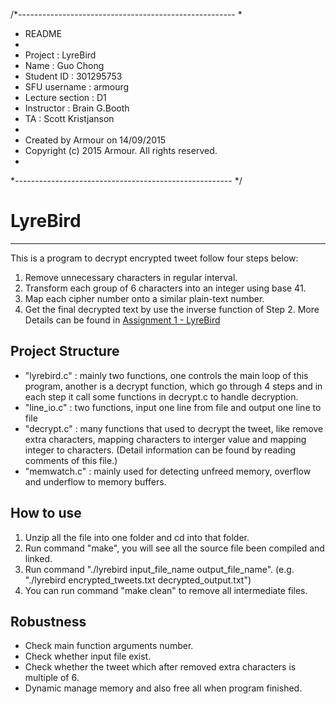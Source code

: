 /*------------------------------------------------------
 *
 *  README
 *
 *  Project         : LyreBird
 *  Name            : Guo Chong
 *  Student ID      : 301295753
 *  SFU username    : armourg
 *  Lecture section : D1
 *  Instructor      : Brain G.Booth
 *  TA              : Scott Kristjanson
 *
 *  Created by Armour on 14/09/2015
 *  Copyright (c) 2015 Armour. All rights reserved.
 *
 *------------------------------------------------------
 */

# LyreBird

---

This is a program to decrypt encrypted tweet follow four steps below:
1. Remove unnecessary characters in regular interval.
2. Transform each group of 6 characters into an integer using base 41.
3. Map each cipher number onto a similar plain-text number.
4. Get the final decrypted text by use the inverse function of Step 2.
More Details can be found in [Assignment 1 - LyreBird](https://courses.cs.sfu.ca/2015fa-cmpt-300-d1/pages/AssignmentOne/view)

## Project Structure
* "lyrebird.c" : mainly two functions, one controls the main loop of this program, another is a decrypt function,
                which go through 4 steps and in each step it call some functions in decrypt.c to handle decryption.
* "line_io.c"  : two functions, input one line from file and output one line to file
* "decrypt.c"  : many functions that used to decrypt the tweet, like remove extra characters, mapping characters to
                interger value and mapping integer to characters. (Detail information can be found by reading comments of this file.)
* "memwatch.c" : mainly used for detecting unfreed memory, overflow and underflow to memory buffers.

## How to use
1. Unzip all the file into one folder and cd into that folder.
2. Run command "make", you will see all the source file been compiled and linked.
3. Run command "./lyrebird input_file_name output_file_name".
    (e.g. "./lyrebird encrypted_tweets.txt decrypted_output.txt")
4. You can run command "make clean" to remove all intermediate files.

## Robustness
* Check main function arguments number.
* Check whether input file exist.
* Check whether the tweet which after removed extra characters is multiple of 6.
* Dynamic manage memory and also free all when program finished.

